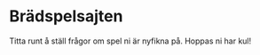 Brädspelsajten
====================================
 
Titta runt å ställ frågor om spel ni är nyfikna på. Hoppas ni har kul!